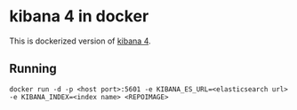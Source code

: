 # kibana 4 in docker

This is dockerized version of [kibana 4](https://github.com/elasticsearch/kibana).

## Running

```
docker run -d -p <host port>:5601 -e KIBANA_ES_URL=<elasticsearch url>  -e KIBANA_INDEX=<index name> <REPOIMAGE>
```
